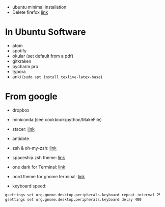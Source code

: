 - ubuntu minimal installation
- Delete firefox [link](https://askubuntu.com/questions/16758/removing-firefox-in-ubuntu-with-all-add-ons-like-it-never-existed)

# In Ubuntu Software
- atom
- spotify
- okular (set default from a pdf)
- gitkraken
- pycharm pro
- typora
- anki (`sudo apt install texlive-latex-base`)

# From google
- dropbox
- miniconda (see cookbook/python/MakeFile)
- stacer: [link](https://github.com/oguzhaninan/Stacer)
- antidote
- zsh & oh-my-zsh: [link](https://medium.com/wearetheledger/oh-my-zsh-made-for-cli-lovers-installation-guide-3131ca5491fb)
- spaceship zsh theme: [link](https://github.com/denysdovhan/spaceship-prompt)
- one dark for Terminal: [link](https://github.com/denysdovhan/one-gnome-terminal)
- nord theme for gnome terminal: [link](https://github.com/arcticicestudio/nord-gnome-terminal)

- keyboard speed:

```bash
gsettings set org.gnome.desktop.peripherals.keyboard repeat-interval 25
gsettings set org.gnome.desktop.peripherals.keyboard delay 400
```
